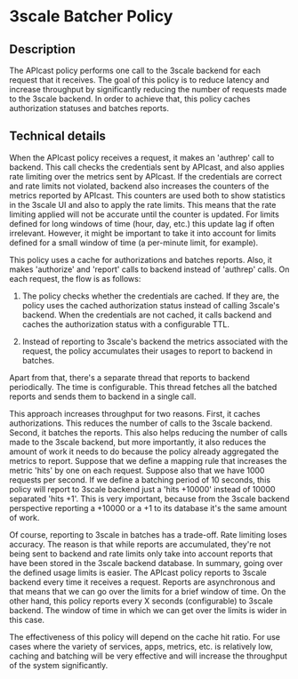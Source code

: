 # 3scale Batcher Policy

## Description

The APIcast policy performs one call to the 3scale backend for each request that
it receives. The goal of this policy is to reduce latency and increase
throughput by significantly reducing the number of requests made to the 3scale
backend. In order to achieve that, this policy caches authorization statuses and
batches reports.

## Technical details

When the APIcast policy receives a request, it makes an 'authrep' call to
backend. This call checks the credentials sent by APIcast, and also applies rate
limiting over the metrics sent by APIcast. If the credentials are correct and
rate limits not violated, backend also increases the counters of the metrics
reported by APIcast. This counters are used both to show statistics in the
3scale UI and also to apply the rate limits. This means that the rate limiting
applied will not be accurate until the counter is updated. For limits defined
for long windows of time (hour, day, etc.) this update lag if often irrelevant.
However, it might be important to take it into account for limits defined for a
small window of time (a per-minute limit, for example).

This policy uses a cache for authorizations and batches reports. Also, it makes
'authorize' and 'report' calls to backend instead of 'authrep' calls. On each
request, the flow is as follows:

1. The policy checks whether the credentials are cached. If they are, the policy
uses the cached authorization status instead of calling 3scale's backend. When
the credentials are not cached, it calls backend and caches the authorization
status with a configurable TTL.

2. Instead of reporting to 3scale's backend the metrics associated with the
request, the policy accumulates their usages to report to backend in batches.

Apart from that, there's a separate thread that reports to backend periodically.
The time is configurable. This thread fetches all the batched reports and sends
them to backend in a single call.

This approach increases throughput for two reasons. First, it caches
authorizations. This reduces the number of calls to the 3scale backend. Second,
it batches the reports. This also helps reducing the number of calls made to the
3scale backend, but more importantly, it also reduces the amount of work it
needs to do because the policy already aggregated the metrics to report. Suppose
that we define a mapping rule that increases the metric 'hits' by one on each
request. Suppose also that we have 1000 requests per second. If we define a
batching period of 10 seconds, this policy will report to 3scale backend just a
'hits +10000' instead of 10000 separated 'hits +1'. This is very important,
because from the 3scale backend perspective reporting a +10000 or a +1 to its
database it's the same amount of work.

Of course, reporting to 3scale in batches has a trade-off. Rate limiting loses
accuracy. The reason is that while reports are accumulated, they're not being
sent to backend and rate limits only take into account reports that have been
stored in the 3scale backend database. In summary, going over the defined usage
limits is easier. The APIcast policy reports to 3scale backend every time it
receives a request. Reports are asynchronous and that means that we can go over
the limits for a brief window of time. On the other hand, this policy reports
every X seconds (configurable) to 3scale backend. The window of time in which we
can get over the limits is wider in this case.

The effectiveness of this policy will depend on the cache hit ratio. For use
cases where the variety of services, apps, metrics, etc. is relatively low,
caching and batching will be very effective and will increase the throughput of
the system significantly.
